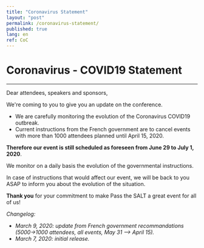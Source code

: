 ```yaml
---
title: "Coronavirus Statement"
layout: "post"
permalink: /coronavirus-statement/
published: true
lang: en
ref: CoC
---
```

# Coronavirus - COVID19 Statement

---

Dear attendees, speakers and sponsors,

We're coming to you to give you an update on the conference. 
* We are carefully monitoring the evolution of the Coronavirus COVID19 outbreak.
* Current instructions from the French government are to cancel events with more than 1000 attendees planned until April 15, 2020.

<b>Therefore our event is still scheduled as foreseen from June 29 to July 1, 2020</b>.

We monitor on a daily basis the evolution of the governmental instructions.

In case of instructions that would affect our event, we will be back to you ASAP to inform you about the evolution of the situation.

<b>Thank you</b> for your commitment to make Pass the SALT a great event for all of us!     

_Changelog:_
* _March 9, 2020: update from French government recommandations (5000->1000 attendees, all events, May 31 --> April 15)._
* _March 7, 2020: initial release._